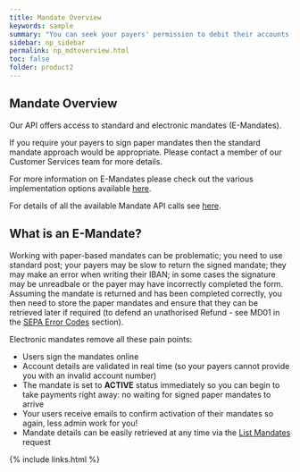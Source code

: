 ```yaml
---
title: Mandate Overview
keywords: sample
summary: "You can seek your payers' permission to debit their accounts with a paper mandate or via an e-mandate. Our APIs allow you to work with either approach."
sidebar: np_sidebar
permalink: np_mdtoverview.html
toc: false
folder: product2
---
```



## Mandate Overview

Our API offers access to standard and electronic mandates (E-Mandates).

If you require your payers to sign paper mandates then the standard mandate approach would be appropriate. Please contact a member of our Customer Services team for more details.

For more information on E-Mandates please check out the various implementation options available <a href ="#">here</a>.

For details of all the available Mandate API calls see <a href = "#">here</a>.

## What is an E-Mandate?

Working with paper-based mandates can be problematic; you need to use standard post; your payers may be slow to return the signed mandate; they may make an error when writing their IBAN; in some cases the signature may be unreadbale or the payer may have incorrectly completed the form. Assuming the mandate is returned and has been completed correctly, you then need to store the paper mandates and ensure that they can be retrieved later if required (to defend an unathorised Refund - see MD01 in the <a href = "#">SEPA Error Codes</a> section).

Electronic mandates remove all these pain points:

* Users sign the mandates online
* Account details are validated in real time (so your payers cannot provide you with an invalid account number)
* The mandate is set to <b>ACTIVE</b> status immediately so you can begin to take payments right away: no waiting for signed paper mandates to arrive
* Your users receive emails to confirm activation of their mandates so again, less admin work for you!
* Mandate details can be easily retrieved at any time via the <a href = "#">List Mandates</a> request

{% include links.html %}
